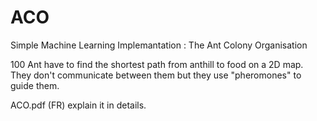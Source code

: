 # ACO
Simple Machine Learning Implemantation : The Ant Colony Organisation 

100 Ant have to find the shortest path from anthill to food on a 2D map.
They don't communicate between them but they use "pheromones" to guide them.

ACO.pdf (FR) explain it in details.
